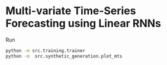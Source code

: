 # Multi-variate Time-Series Forecasting using Linear RNNs

Run

```bash
python -m src.training.trainer
python -m  src.synthetic_generation.plot_mts
```
